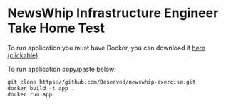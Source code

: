 # NewsWhip Infrastructure Engineer Take Home Test

To run application you must have Docker, you can download it [here (clickable)](https://docs.docker.com/get-started/)

To run application copy/paste below: 

```shell
git clone https://github.com/Deserved/newswhip-exercise.git
docker build -t app .
docker run app
```